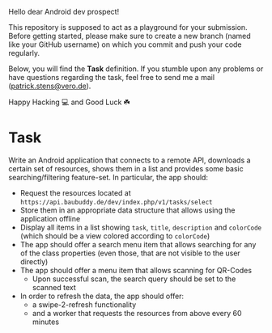 Hello dear Android dev prospect!

This repository is supposed to act as a playground for your submission.
Before getting started, please make sure to create a new branch (named like your GitHub username) on which you commit and push your code regularly.

Below, you will find the **Task** definition.
If you stumble upon any problems or have questions regarding the task, feel free to send me a mail (<patrick.stens@vero.de>).

Happy Hacking :computer: and Good Luck :shamrock:

# Task

Write an Android application that connects to a remote API, downloads a certain set of resources, shows them in a list and provides some basic searching/filtering feature-set.
In particular, the app should:

- Request the resources located at `https://api.baubuddy.de/dev/index.php/v1/tasks/select` 
- Store them in an appropriate data structure that allows using the application offline
- Display all items in a list showing `task`, `title`, `description` and `colorCode` (which should be a view colored according to `colorCode`)
- The app should offer a search menu item that allows searching for any of the class properties (even those, that are not visible to the user directly)
- The app should offer a menu item that allows scanning for QR-Codes
  - Upon successful scan, the search query should be set to the scanned text
- In order to refresh the data, the app should offer:
  - a swipe-2-refresh functionality
  - and a worker that requests the resources from above every 60 minutes
